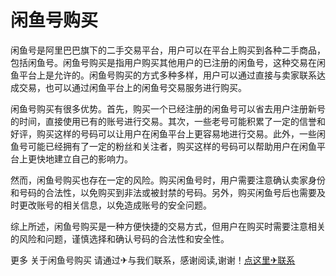 # 闲鱼号购买

闲鱼号是阿里巴巴旗下的二手交易平台，用户可以在平台上购买到各种二手商品，包括闲鱼号。闲鱼号购买是指用户购买其他用户的已注册的闲鱼号，这种交易在闲鱼平台上是允许的。闲鱼号购买的方式多种多样，用户可以通过直接与卖家联系达成交易，也可以通过闲鱼平台上的闲鱼号交易服务进行购买。

闲鱼号购买有很多优势。首先，购买一个已经注册的闲鱼号可以省去用户注册新号的时间，直接使用已有的账号进行交易。其次，一些老号可能积累了一定的信誉和好评，购买这样的号码可以让用户在闲鱼平台上更容易地进行交易。此外，一些闲鱼号可能已经拥有了一定的粉丝和关注者，购买这样的号码可以帮助用户在闲鱼平台上更快地建立自己的影响力。

然而，闲鱼号购买也存在一定的风险。购买闲鱼号时，用户需要注意确认卖家身份和号码的合法性，以免购买到非法或被封禁的号码。另外，购买闲鱼号后也需要及时更改账号的相关信息，以免造成账号的安全问题。

综上所述，闲鱼号购买是一种方便快捷的交易方式，但用户在购买时需要注意相关的风险和问题，谨慎选择和确认号码的合法性和安全性。

更多 关于闲鱼号购买 请通过✈与我们联系，感谢阅读,谢谢！[点这里✈联系](https://www.k02.cc)
